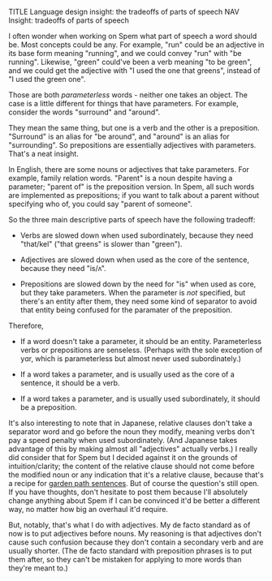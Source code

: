 TITLE Language design insight: the tradeoffs of parts of speech
NAV Insight: tradeoffs of parts of speech

I often wonder when working on Spem what part of speech a word should be. Most concepts could be any. For example, "run" could be an adjective in its base form meaning "running", and we could convey "run" with "be running". Likewise, "green" could've been a verb meaning "to be green", and we could get the adjective with "I used the one that greens", instead of "I used the green one".

Those are both *parameterless* words - neither one takes an object. The case is a little different for things that have parameters. For example, consider the words "surround" and "around".

They mean the same thing, but one is a verb and the other is a preposition. "Surround" is an alias for "be around", and "around" is an alias for "surrounding". So prepositions are essentially adjectives with parameters. That's a neat insight.

In English, there are some nouns or adjectives that take parameters. For example, family relation words. "Parent" is a noun despite  having a parameter; "parent of" is the preposition version. In Spem, all such words are implemented as prepositions; if you want to talk about a parent without specifying who of, you could say "parent of someone".

So the three main descriptive parts of speech have the following tradeoff:

* Verbs are slowed down when used subordinately, because they need "that/<spem>kel</spem>" ("that greens" is slower than "green").

* Adjectives are slowed down when used as the core of the sentence, because they need "is/<spem>ʌ</spem>".

* Prepositions are slowed down by the need for "is" when used as core, but they take parameters. When the parameter is *not* specified, but there's an entity after them, they need some kind of separator to avoid that entity being confused for the paramater of the preposition.

Therefore,

* If a word doesn't take a parameter, it should be an entity. Parameterless verbs or prepositions are senseless. (Perhaps with the sole exception of <spem>yɑr</spem>, which is parameterless but almost never used subordinately.)

* If a word takes a parameter, and is usually used as the core of a sentence, it should be a verb.

* If a word takes a parameter, and is usually used subordinately, it should be a preposition.

It's also interesting to note that in Japanese, relative clauses don't take a separator word and go before the noun they modify, meaning verbs don't pay a speed penalty when used subordinately. (And Japanese takes advantage of this by making almost all "adjectives" actually verbs.) I really did consider that for Spem but I decided against it on the grounds of intuition/clarity; the content of the relative clause should not come before the modified noun or any indication that it's a relative clause, because that's a recipe for [garden path sentences](https://en.wikipedia.org/wiki/Garden-path_sentence). But of course the question's still open. If you have thoughts, don't hesitate to post them because I'll absolutely change anything about Spem if I can be convinced it'd be better a different way, no matter how big an overhaul it'd require.

But, notably, that's what I do with adjectives. My de facto standard as of now is to put adjectives before nouns. My reasoning is that adjectives don't cause such confusion because they don't contain a secondary verb and are usually shorter. (The de facto standard with preposition phrases is to put them after, so they can't be mistaken for applying to more words than they're meant to.)

